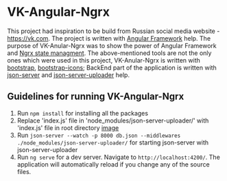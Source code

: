 # VK-Angular-Ngrx

This project had inspiration to be build from Russian social media website - https://vk.com. The project is written with [Angular Framework](https://angular.io/) help. The purpose of VK-Anular-Ngrx was to show the power of Angular Framework and [Ngrx state managment](https://ngrx.io/). The above-mentioned tools are not the only ones which were used in this project, VK-Anular-Ngrx is written with [bootstrap](https://getbootstrap.com/), [bootstrap-icons](https://icons.getbootstrap.com/); BackEnd part of the application is written with [json-server](https://www.npmjs.com/package/json-server) and [json-server-uploader](https://www.npmjs.com/package/json-server-uploader) help.

## Guidelines for running VK-Angular-Ngrx

1. Run `npm install` for installing all the packages
2. Replace 'index.js' file in 'node_modules/json-server-uploader/' with 'index.js' file in root directory
 [image](https://github.com/MatthewKulyabin/VK-Angular-Ngrx/assets/53336418/33658190-f520-4e52-a8b7-cb15977e35f0)
3. Run `json-server --watch -p 8000 db.json --middlewares ./node_modules/json-server-uploader/` for starting json-server with json-server-uploader
4. Run `ng serve` for a dev server. Navigate to `http://localhost:4200/`. The application will automatically reload if you change any of the source files.
